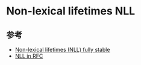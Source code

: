 # Non-lexical lifetimes NLL

## 参考

- [Non-lexical lifetimes (NLL) fully stable](https://blog.rust-lang.org/2022/08/05/nll-by-default.html)
- [NLL in RFC](https://rust-lang.github.io/rfcs/2094-nll.html)